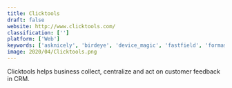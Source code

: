 ```yaml
---
title: Clicktools
draft: false 
website: http://www.clicktools.com/
classification: ['']
platform: ['Web']
keywords: ['asknicely', 'birdeye', 'device_magic', 'fastfield', 'formassembly', 'formstack', 'nextiva', 'qualtrics_research_core', 'questionpro', 'sightmill', 'survey_anyplace', 'survey_galaxy', 'survey_monkey', 'surveyexpression', 'surveylegend', 'surveysparrow', 'typeform', 'voxco_survey_software', 'wufoo', 'zoho_survey']
image: 2020/04/Clicktools.png
---
```

Clicktools helps business collect, centralize and act on customer feedback in CRM.